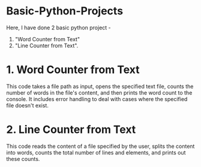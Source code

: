 # Basic-Python-Projects

Here, I have done 2 basic python project - 
1. "Word Counter from Text"
2. "Line Counter from Text".

# 1. Word Counter from Text
This code takes a file path as input, opens the specified text file, counts the number of words in the file's content, and then prints the word count to the console. It includes error handling to deal with cases where the specified file doesn't exist.

# 2. Line Counter from Text
This code reads the content of a file specified by the user, splits the content into words, counts the total number of lines and elements, and prints out these counts. 
